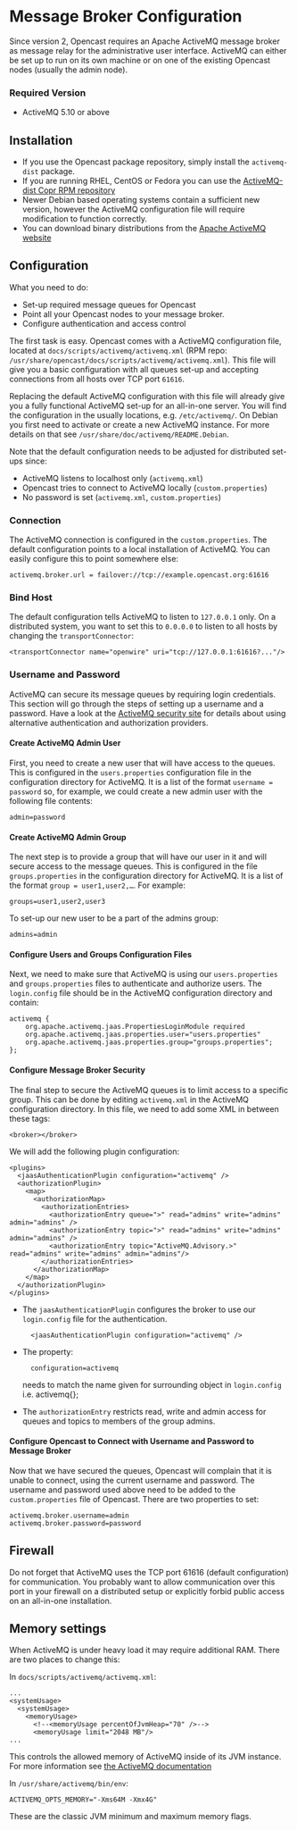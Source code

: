 Message Broker Configuration
============================

Since version 2, Opencast requires an Apache ActiveMQ message broker as message relay for the administrative user
interface. ActiveMQ can either be set up to run on its own machine or on one of the existing Opencast nodes (usually the
admin node).

### Required Version

* ActiveMQ 5.10 or above


Installation
------------

* If you use the Opencast package repository, simply install the `activemq-dist` package.
* If you are running RHEL, CentOS or Fedora you can use the [ActiveMQ-dist Copr RPM
  repository](https://copr.fedoraproject.org/coprs/lkiesow/apache-activemq-dist/)
* Newer Debian based operating systems contain a sufficient new version, however the ActiveMQ configuration file will
  require modification to function correctly.
* You can download binary distributions from the [Apache ActiveMQ website](http://activemq.apache.org/download.html)


Configuration
-------------

What you need to do:

* Set-up required message queues for Opencast
* Point all your Opencast nodes to your message broker.
* Configure authentication and access control

The first task is easy. Opencast comes with a ActiveMQ configuration file, located at
`docs/scripts/activemq/activemq.xml` (RPM repo: `/usr/share/opencast/docs/scripts/activemq/activemq.xml`). This file
will give you a basic configuration with all queues set-up and accepting connections from all hosts over TCP port
`61616`.

Replacing the default ActiveMQ configuration with this file will already give you a fully functional ActiveMQ set-up for
an all-in-one server. You will find the configuration in the usually locations, e.g. `/etc/activemq/`. On Debian you
first need to activate or create a new ActiveMQ instance. For more details on that see
`/usr/share/doc/activemq/README.Debian`.

Note that the default configuration needs to be adjusted for distributed set-ups since:

* ActiveMQ listens to localhost only (`activemq.xml`)
* Opencast tries to connect to ActiveMQ locally (`custom.properties`)
* No password is set (`activemq.xml`, `custom.properties`)


### Connection

The ActiveMQ connection is configured in the `custom.properties`. The default configuration points to a local
installation of ActiveMQ. You can easily configure this to point somewhere else:

    activemq.broker.url = failover://tcp://example.opencast.org:61616


### Bind Host

The default configuration tells ActiveMQ to listen to `127.0.0.1` only. On a distributed system, you want to set this to
`0.0.0.0` to listen to all hosts by changing the `transportConnector`:

    <transportConnector name="openwire" uri="tcp://127.0.0.1:61616?..."/>


### Username and Password

ActiveMQ can secure its message queues by requiring login credentials. This section will go through the steps of setting
up a username and a password. Have a look at the [ActiveMQ security site](http://activemq.apache.org/security.html) for
details about using alternative authentication and authorization providers.

#### Create ActiveMQ Admin User

First, you need to create a new user that will have access to the queues. This is configured in the `users.properties`
configuration file in the configuration directory for ActiveMQ. It is a list of the format `username = password` so, for
example, we could create a new admin user with the following file contents:

    admin=password

#### Create ActiveMQ Admin Group

The next step is to provide a group that will have our user in it and will secure access to the message queues. This is
configured in the file `groups.properties` in the configuration directory for ActiveMQ. It is a list of the format
`group = user1,user2,…`. For example:

    groups=user1,user2,user3

To set-up our new user to be a part of the admins group:

    admins=admin

#### Configure Users and Groups Configuration Files

Next, we need to make sure that ActiveMQ is using our `users.properties` and `groups.properties` files to authenticate
and authorize users. The `login.config` file should be in the ActiveMQ configuration directory and contain:

    activemq {
        org.apache.activemq.jaas.PropertiesLoginModule required
        org.apache.activemq.jaas.properties.user="users.properties"
        org.apache.activemq.jaas.properties.group="groups.properties";
    };

#### Configure Message Broker Security

The final step to secure the ActiveMQ queues is to limit access to a specific group. This can be done by editing
`activemq.xml` in the ActiveMQ configuration directory. In this file, we need to add some XML in between these tags:

    <broker></broker>

We will add the following plugin configuration:

    <plugins>
      <jaasAuthenticationPlugin configuration="activemq" />
      <authorizationPlugin>
        <map>
          <authorizationMap>
            <authorizationEntries>
              <authorizationEntry queue=">" read="admins" write="admins" admin="admins" />
              <authorizationEntry topic=">" read="admins" write="admins" admin="admins" />
              <authorizationEntry topic="ActiveMQ.Advisory.>" read="admins" write="admins" admin="admins"/>
            </authorizationEntries>
          </authorizationMap>
        </map>
      </authorizationPlugin>
    </plugins>

* The `jaasAuthenticationPlugin` configures the broker to use our `login.config` file for the authentication.

        <jaasAuthenticationPlugin configuration="activemq" />

* The property:

        configuration=activemq

  needs to match the name given for surrounding object in `login.config` i.e. activemq{};

* The `authorizationEntry` restricts read, write and admin access for queues and topics to members of the group admins.

#### Configure Opencast to Connect with Username and Password to Message Broker

Now that we have secured the queues, Opencast will complain that it is unable to connect, using the current username and
password. The username and password used above need to be added to the `custom.properties` file of Opencast.  There are
two properties to set:

    activemq.broker.username=admin
    activemq.broker.password=password

## Firewall

Do not forget that ActiveMQ uses the TCP port 61616 (default configuration) for communication. You probably want to
allow communication over this port in your firewall on a distributed setup or explicitly forbid public access on an
all-in-one installation.

## Memory settings

When ActiveMQ is under heavy load it may require additional RAM. There are two places to change this:

In `docs/scripts/activemq/activemq.xml`:

    ...
    <systemUsage>
      <systemUsage>
        <memoryUsage>
          <!--<memoryUsage percentOfJvmHeap="70" />-->
          <memoryUsage limit="2048 MB"/>
    ...

This controls the allowed memory of ActiveMQ inside of its JVM instance. For more information see [the ActiveMQ
documentation](http://activemq.apache.org/javalangoutofmemory.html)

In `/usr/share/activemq/bin/env`:

    ACTIVEMQ_OPTS_MEMORY="-Xms64M -Xmx4G"

These are the classic JVM minimum and maximum memory flags.
